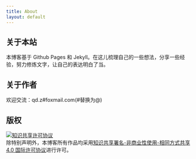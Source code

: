 ```yaml
---
title: About
layout: default
---
```


## 关于本站

本博客基于 Github Pages 和 Jekyll。在这儿梳理自己的一些想法，分享一些经验，努力修炼文字，让自己的表达明白了当。

## 关于作者

欢迎交流：q<!-- >@mail.com -->d.z<!-- >#mail@. -->#fo<!-- >#@. -->xmail.com(#替换为@)

## 版权

<a rel="license" href="http://creativecommons.org/licenses/by-nc-sa/4.0/"><img alt="知识共享许可协议" style="border-width:0" src="https://i.creativecommons.org/l/by-nc-sa/4.0/88x31.png" /></a><br />除特别声明外，本博客所有作品均采用<span class="post"><a rel="license" href="http://creativecommons.org/licenses/by-nc-sa/4.0/">知识共享署名-非商业性使用-相同方式共享 4.0 国际许可协议</a></span>进行许可。